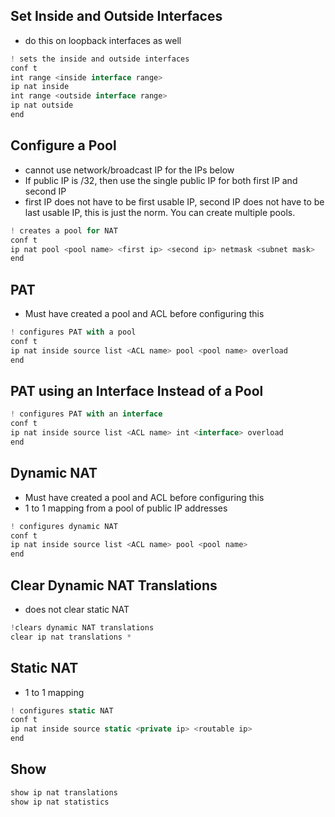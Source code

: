 ## Set Inside and Outside Interfaces
- do this on loopback interfaces as well
```js
! sets the inside and outside interfaces
conf t
int range <inside interface range>
ip nat inside
int range <outside interface range>
ip nat outside
end
```

## Configure a Pool
 - cannot use network/broadcast IP for the IPs below
 - If public IP is /32, then use the single public IP for both first IP and second IP
 - first IP does not have to be first usable IP, second IP does not have to be last usable IP, this is just the norm. You can create multiple pools.
```js
! creates a pool for NAT
conf t
ip nat pool <pool name> <first ip> <second ip> netmask <subnet mask>
end
```

## PAT 
- Must have created a pool and ACL before configuring this
```js
! configures PAT with a pool
conf t
ip nat inside source list <ACL name> pool <pool name> overload
end
```

## PAT using an Interface Instead of a Pool
```js
! configures PAT with an interface
conf t
ip nat inside source list <ACL name> int <interface> overload
end
```

## Dynamic NAT
- Must have created a pool and ACL before configuring this
- 1 to 1 mapping from a pool of public IP addresses
```js
! configures dynamic NAT
conf t
ip nat inside source list <ACL name> pool <pool name>
end
```

## Clear Dynamic NAT Translations
- does not clear static NAT
```js
!clears dynamic NAT translations
clear ip nat translations *
```

## Static NAT
- 1 to 1 mapping
```js
! configures static NAT
conf t
ip nat inside source static <private ip> <routable ip>
end
```

## Show
```js
show ip nat translations
show ip nat statistics
```
